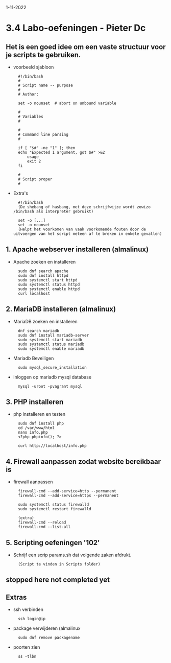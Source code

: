 1-11-2022 

# 3.4 Labo-oefeningen - Pieter Dc

## Het is een goed idee om een vaste structuur voor je scripts te gebruiken.

- voorbeeld sjabloon

        #!/bin/bash
        #
        # Script name -- purpose
        #
        # Author: 

        set -o nounset  # abort on unbound variable

        #
        # Variables
        #

        #
        # Command line parsing
        #

        if [ "$#" -ne "1" ]; then
        echo "Expected 1 argument, got $#" >&2
            usage
            exit 2
        fi

        #
        # Script proper
        #

- Extra's

        #!/bin/bash 
        (De shebang of hasbang, met deze schrijfwijze wordt zowizo /bin/bash als interpreter gebruikt)

        set -o [...]
        set -o nounset
        (Helpt het voorkomen van vaak voorkomende fouten door de uitvoergen van het script meteen af te breken in enkele gevallen)

## 1. Apache webserver installeren (almalinux)

- Apache zoeken en installeren

        sudo dnf search apache
        sudo dnf install httpd
        sudo systemctl start httpd
        sudo systemctl status httpd
        sudo systemctl enable httpd
        curl localhost

## 2. MariaDB installeren (almalinux)

- MariaDB zoeken en installeren

        dnf search mariadb
        sudo dnf install mariadb-server
        sudo systemctl start mariadb
        sudo systemctl status mariadb
        sudo systemctl enable mariadb

- Mariadb Beveiligen

        sudo mysql_secure_installation

- inloggen op mariadb mysql database

        mysql -uroot -pvagrant mysql


## 3. PHP installeren

- php installeren en testen

        sudo dnf install php
        cd /var/www/html
        nano info.php
        <?php phpinfo(); ?>

        curl http://localhost/info.php

## 4. Firewall aanpassen zodat website bereikbaar is

- firewall aanpassen

        firewall-cmd --add-service=http --permanent
        firewall-cmd --add-service=https --permanent

        sudo systemctl status firewalld
        sudo systemctl restart firewalld

        (extra)
        firewall-cmd --reload
        firewall-cmd --list-all

## 5. Scripting oefeningen '102'

- Schrijf een scrip params.sh dat volgende zaken afdrukt.

        (Script te vinden in Scripts folder)

## stopped here not completed yet

## Extras

- ssh verbinden

        ssh login@ip

- package verwijderen (almalinux

        sudo dnf remove packagename

- poorten zien

        ss -tlbn


